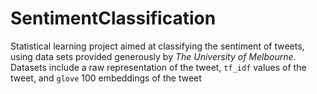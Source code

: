 # SentimentClassification
Statistical learning project aimed at classifying the sentiment of tweets, using data sets provided generously by *The University of Melbourne*. Datasets include a raw representation of the tweet, `tf_idf` values of the tweet, and `glove` 100 embeddings of the tweet
